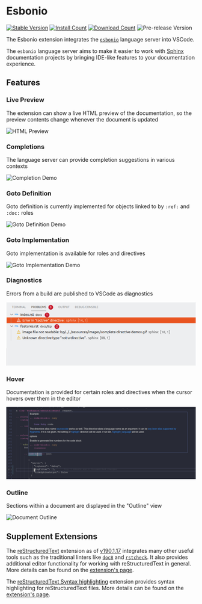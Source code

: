 # Esbonio

[![Stable Version](https://img.shields.io/visual-studio-marketplace/v/swyddfa.esbonio.svg?label=stable&color=&style=flat-square)](https://marketplace.visualstudio.com/items?itemName=swyddfa.esbonio)
[![Install Count](https://img.shields.io/visual-studio-marketplace/i/swyddfa.esbonio.svg?style=flat-square)](https://marketplace.visualstudio.com/items?itemName=swyddfa.esbonio)
[![Download Count](https://img.shields.io/visual-studio-marketplace/d/swyddfa.esbonio.svg?style=flat-square)](https://marketplace.visualstudio.com/items?itemName=swyddfa.esbonio)
![Pre-release Version](https://img.shields.io/visual-studio-marketplace/v/swyddfa.esbonio?include_prereleases&label=pre-release&style=flat-square)

The Esbonio extension integrates the [`esbonio`](https://pypi.org/project/esbonio/) language server into VSCode.

The `esbonio` language server aims to make it easier to work with [Sphinx](https://www.sphinx-doc.org/en/master/) documentation projects by bringing IDE-like features to your documentation experience.

## Features

### Live Preview

The extension can show a live HTML preview of the documentation, so the preview contents change whenever the document is updated

![HTML Preview](../resources/images/vscode-preview-demo.gif)

### Completions

The language server can provide completion suggestions in various contexts

![Completion Demo](../resources/images/completion-demo.gif)

### Goto Definition

Goto definition is currently implemented for objects linked to by
`:ref:` and `:doc:` roles

![Goto Definition Demo](../resources/images/definition-demo.gif)

### Goto Implementation

Goto implementation is available for roles and directives

![Goto Implementation Demo](../resources/images/implementation-demo.gif)
### Diagnostics

Errors from a build are published to VSCode as diagnostics

![Diagnostics](../resources/images/diagnostic-sphinx-errors-demo.png)

### Hover

Documentation is provided for certain roles and directives when the cursor hovers over them in the editor

![Hover](../resources/images/hover-demo.png)

### Outline

Sections within a document are displayed in the "Outline" view

![Document Outline](../resources/images/document-symbols-demo.png)

## Supplement Extensions

The [reStructuredText](https://marketplace.visualstudio.com/items?itemName=lextudio.restructuredtext) extension as of [v190.1.17](https://github.com/vscode-restructuredtext/vscode-restructuredtext/releases/tag/190.1.17) integrates many other useful tools such as the traditional linters like [`doc8`](https://pypi.org/project/doc8/) and [`rstcheck`](https://pypi.org/project/rstcheck/). It also provides additional editor functionality for working with reStructuredText in general. More details can be found on the [extension's page](https://marketplace.visualstudio.com/items?itemName=lextudio.restructuredtext).

The [reStructuredText Syntax highlighting](https://marketplace.visualstudio.com/items?itemName=trond-snekvik.simple-rst) extension provides syntax highlighting for reStructuredText files. More details can be found on the [extension's page](https://marketplace.visualstudio.com/items?itemName=trond-snekvik.simple-rst).
